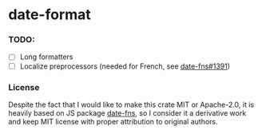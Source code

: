 # date-format

### TODO:

- [ ] Long formatters
- [ ] Localize preprocessors (needed for French, see [date-fns#1391](https://github.com/date-fns/date-fns/issues/1391))

### License

Despite the fact that I would like to make this crate MIT or Apache-2.0, it is heavily based on JS package [date-fns](https://date-fns.org/), so I consider it a derivative work and keep MIT license with proper attribution to original authors.
